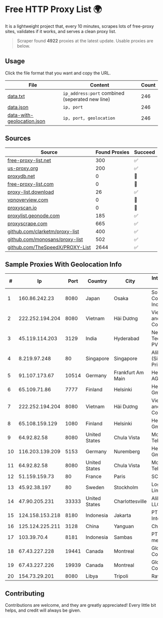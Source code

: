
# Free HTTP Proxy List 🌍

It is a lightweight project that, every 10 minutes, scrapes lots of free-proxy sites, validates if it works, and serves a clean proxy list.


> Scraper found **4922** proxies at the latest update. Usable proxies are below.

## Usage

Click the file format that you want and copy the URL.


|File|Content|Count|
|----|-------|-----|
|[data.txt](https://raw.githubusercontent.com/themiralay/Proxy-List-World/master/data.txt)|`ip_address:port` combined (seperated new line)|246|
|[data.json](https://raw.githubusercontent.com/themiralay/Proxy-List-World/master/data.json)|`ip, port`|246|
|[data-with-geolocation.json](https://raw.githubusercontent.com/themiralay/Proxy-List-World/master/data-with-geolocation.json)|`ip, port, geolocation`|246|

## Sources

|Source|Found Proxies|Succeed|
|------|-------------|-------|
|[free-proxy-list.net](https://free-proxy-list.net)|300|✅|
|[us-proxy.org](https://www.us-proxy.org)|200|✅|
|[proxydb.net](http://proxydb.net)|0|🚫|
|[free-proxy-list.com](https://free-proxy-list.com/?page=&port=&type%5B%5D=http&type%5B%5D=https&up_time=0&search=Search)|0|🚫|
|[proxy-list.download](https://www.proxy-list.download/HTTP)|26|✅|
|[vpnoverview.com](https://vpnoverview.com/privacy/anonymous-browsing/free-proxy-servers)|0|🚫|
|[proxyscan.io](https://www.proxyscan.io)|0|🚫|
|[proxylist.geonode.com](https://proxylist.geonode.com/api/proxy-list?limit=300&page=1&sort_by=lastChecked&sort_type=desc&protocols=http,https)|185|✅|
|[proxyscrape.com](https://api.proxyscrape.com/v2/?request=displayproxies&protocol=http&timeout=10000&country=all&ssl=all&anonymity=all)|665|✅|
|[github.com/clarketm/proxy-list](https://raw.githubusercontent.com/clarketm/proxy-list/master/proxy-list-raw.txt)|400|✅|
|[github.com/monosans/proxy-list](https://raw.githubusercontent.com/monosans/proxy-list/main/proxies/http.txt)|502|✅|
|[github.com/TheSpeedX/PROXY-List](https://raw.githubusercontent.com/TheSpeedX/PROXY-List/master/http.txt)|2644|✅|


## Sample Proxies With Geolocation Info

|#|Ip|Port|Country|City|Internet Service Provider|
|-|--|----|-------|----|-------------------------|
|1|160.86.242.23|8080|Japan|Osaka|Sony Network Communications Inc|
|2|222.252.194.204|8080|Vietnam|Hải Dương|VietNam Post and Telecom Corporation|
|3|45.119.114.203|3129|India|Hyderabad|Netrun Technologies PVT LTD|
|4|8.219.97.248|80|Singapore|Singapore|Alibaba Cloud (Singapore) Private Limited|
|5|91.107.173.67|10514|Germany|Frankfurt Am Main|Hetzner Online AG|
|6|65.109.71.86|7777|Finland|Helsinki|Hetzner Online GmbH|
|7|222.252.194.204|8080|Vietnam|Hải Dương|VietNam Post and Telecom Corporation|
|8|65.108.159.129|1080|Finland|Helsinki|Hetzner Online GmbH|
|9|64.92.82.58|8080|United States|Chula Vista|Momentum Telecom, Inc.|
|10|116.203.139.209|5153|Germany|Nuremberg|Hetzner Online GmbH|
|11|64.92.82.58|8080|United States|Chula Vista|Momentum Telecom, Inc.|
|12|51.159.159.73|80|France|Paris|SCALEWAY|
|13|45.92.38.197|80|Sweden|Stockholm|LogicForge Limited|
|14|47.90.205.231|33333|United States|Charlottesville|Alibaba.com LLC|
|15|124.158.153.218|8180|Indonesia|Jakarta|PT iForte Global Internet|
|16|125.124.225.211|3128|China|Yanguan|Chinanet|
|17|103.39.70.4|8181|Indonesia|Sambas|PT Gateway media Zafira|
|18|67.43.227.228|19441|Canada|Montreal|GloboTech Communications|
|19|67.43.227.226|19939|Canada|Montreal|GloboTech Communications|
|20|154.73.29.201|8080|Libya|Tripoli|Rawafed|



## Contributing

Contributions are welcome, and they are greatly appreciated! Every
little bit helps, and credit will always be given.

